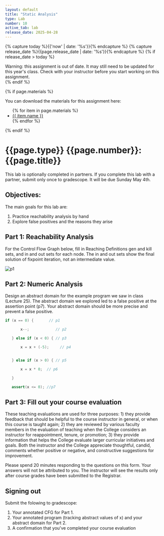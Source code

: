 ```yaml
---
layout: default
title: "Static Analysis"
type: Lab
number: 10
active_tab: lab
release_date: 2025-04-28
---
```


<!-- Check whether the assignment is ready to release -->
{% capture today %}{{'now' | date: '%s'}}{% endcapture %}
{% capture release_date %}{{page.release_date | date: '%s'}}{% endcapture %}
{% if release_date > today %} 
<div class="alert alert-danger">
Warning: this assignment is out of date.  It may still need to be updated for this year's class.  Check with your instructor before you start working on this assignment.
</div>
{% endif %}
<!-- End of check whether the assignment is up to date -->


<!-- Check whether the assignment is up to date -->
<!--{% capture this_year %}{{'now' | date: '%Y'}}{% endcapture %}
{% capture due_year %}{{page.due_date | date: '%Y'}}{% endcapture %}
{% if this_year != due_year %} 
<div class="alert alert-danger">
Warning: this assignment is out of date.  It may still need to be updated for this year's class.  Check with your instructor before you start working on this assignment.
</div>
{% endif %}-->
<!-- End of check whether the assignment is up to date -->



{% if page.materials %}
<div class="alert alert-info">
You can download the materials for this assignment here:
<ul>
{% for item in page.materials %}
<li><a href="{{item.url}}">{{ item.name }}</a></li>
{% endfor %}
</ul>

</div>
{% endif %}





{{page.type}} {{page.number}}: {{page.title}}
=============================================================
This lab is optionally completed in partners. If you complete this lab with a partner, submit only once to gradescope. It will be due Sunday May 4th. 

## Objectives:
The main goals for this lab are:
1. Practice reachability analysis by hand
2. Explore false positives and the reasons they arise

## Part 1: Reachability Analysis
For the Control Flow Graph below,
fill in Reaching Definitions gen and kill sets, and in and out sets for each node. The in and
out sets show the final solution of fixpoint iteration, not an intermediate value.

![p1](/383/labs/lab10/p1.png)

## Part 2: Numeric Analysis

Design an abstract domain for the example program we saw in class (Lecture 25). The abstract domain we explored led to a false positive at the assertion point (p7). Your abstract domain should be more precise and prevent a false positive.

```java
if (x == 0) {       // p1

       x--;            // p2

   } else if (x < 0) { // p3

       x = x + (-5);     // p4


   } else if (x > 0) { // p5

       x = x * 0;  // p6

   }

   assert(x <= 0); //p7
```


## Part 3: Fill out your course evaluation

These teaching evaluations are used for three purposes: 
    1) they provide feedback that should be helpful to the course instructor in general, or when this course is taught again; 
    2) they are reviewed by various faculty members in the evaluation of teaching when the College considers an instructor for reappointment, tenure, or promotion; 
    3) they provide information that helps the College evaluate larger curricular initiatives and goals. Both the instructor and the College appreciate thoughtful, candid, comments whether positive or negative, and constructive suggestions for improvement.  

Please spend 20 minutes responding to the questions on this form. Your answers will not be attributed to you. The instructor will see the results only after course grades have been submitted to the Registrar.


## Signing out

Submit the folowing to gradescope:
1. Your annotated CFG for Part 1.
2. Your annotated program (tracking abstract values of x) and your abstract domain for Part 2.
3. A confirmation that you've completed your course evaluation
